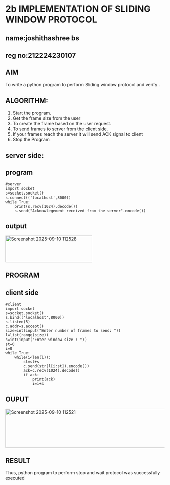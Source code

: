 # 2b IMPLEMENTATION OF SLIDING WINDOW PROTOCOL
## name:joshithashree bs
## reg no:212224230107
## AIM
To write a python program to perform Sliding window protocol and verify .
## ALGORITHM:
1. Start the program.
2. Get the frame size from the user
3. To create the frame based on the user request.
4. To send frames to server from the client side.
5. If your frames reach the server it will send ACK signal to client
6. Stop the Program
## server side:
## program
```
#server
import socket
s=socket.socket()
s.connect(('localhost',8000))
while True:
    print(s.recv(1024).decode())
    s.send("Acknowlegement received from the server".encode())
```
## output

<img width="274" height="84" alt="Screenshot 2025-09-10 112528" src="https://github.com/user-attachments/assets/6f0abdb1-df75-4274-8422-18d8adccd013" />


## PROGRAM
## client side
```
#client
import socket
s=socket.socket()
s.bind(('localhost',8000))
s.listen(5)
c,addr=s.accept()
size=int(input("Enter number of frames to send: "))
l=list(range(size))
s=int(input("Enter window size : "))
st=0
i=0
while True:
    while(i<len(l)):
        st=st+s
        c.send(str(l[i:st]).encode())
        ack=c.recv(1024).decode()
        if ack:
            print(ack)
            i=i+s
```
## OUPUT
<img width="574" height="123" alt="Screenshot 2025-09-10 112521" src="https://github.com/user-attachments/assets/c3aaedc9-6c29-4ccd-8c88-75a196b4103f" />

## RESULT
Thus, python program to perform stop and wait protocol was successfully executed
